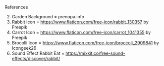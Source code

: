 References

2. Garden Background = prenopa.info
3. Rabbit Icon = https://www.flaticon.com/free-icon/rabbit_130357 by Freepik
4. Carrot Icon = https://www.flaticon.com/free-icon/carrot_1041355 by Freepik
5. Brocolli Icon = https://www.flaticon.com/free-icon/broccoli_2909841 by Icongeek26
6. Sound Effect Rabbit Eat = https://mixkit.co/free-sound-effects/discover/rabbit/